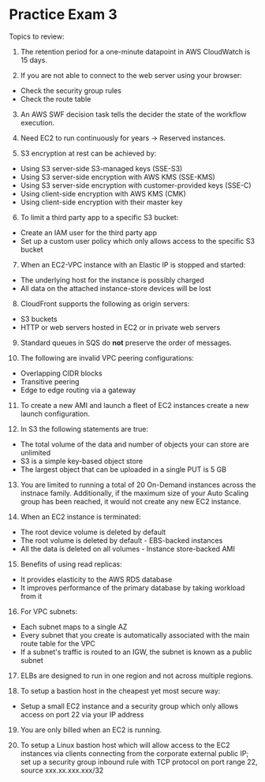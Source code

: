 # Practice Exam 3

Topics to review:

1. The retention period for a one-minute datapoint in AWS CloudWatch is 15 days.

2. If you are not able to connect to the web server using your browser:
  * Check the security group rules
  * Check the route table

3. An AWS SWF decision task tells the decider the state of the workflow execution.

4. Need EC2 to run continuously for years -> Reserved instances.

5. S3 encryption at rest can be achieved by:
  * Using S3 server-side S3-managed keys (SSE-S3)
  * Using S3 server-side encryption with AWS KMS (SSE-KMS)
  * Using S3 server-side encryption with customer-provided keys (SSE-C)
  * Using client-side encryption with AWS KMS (CMK)
  * Using client-side encryption with their master key

6. To limit a third party app to a specific S3 bucket:
  * Create an IAM user for the third party app
  * Set up a custom user policy which only allows access to the specific S3 bucket

7. When an EC2-VPC instance with an Elastic IP is stopped and started:
  * The underlying host for the instance is possibly charged
  * All data on the attached instance-store devices will be lost

8. CloudFront supports the following as origin servers:
  * S3 buckets
  * HTTP or web servers hosted in EC2 or in private web servers

9. Standard queues in SQS do **not** preserve the order of messages.

10. The following are invalid VPC peering configurations:
  * Overlapping CIDR blocks
  * Transitive peering
  * Edge to edge routing via a gateway

11. To create a new AMI and launch a fleet of EC2 instances create a new launch configuration.

12. In S3 the following statements are true:
  * The total volume of the data and number of objects your can store are unlimited
  * S3 is a simple key-based object store
  * The largest object that can be uploaded in a single PUT is 5 GB

13. You are limited to running a total of 20 On-Demand instances across the instnace family. Additionally, if the maximum size of your Auto Scaling group has been reached, it would not create any new EC2 instance.

14. When an EC2 instance is terminated:
  * The root device volume is deleted by default
  * The root volume is deleted by default - EBS-backed instances
  * All the data is deleted on all volumes - Instance store-backed AMI

15. Benefits of using read replicas:
  * It provides elasticity to the AWS RDS database
  * It improves performance of the primary database by taking workload from it

16. For VPC subnets:
  * Each subnet maps to a single AZ
  * Every subnet that you create is automatically associated with the main route table for the VPC
  * If a subnet's traffic is routed to an IGW, the subnet is known as a public subnet

17. ELBs are designed to run in one region and not across multiple regions.

18. To setup a bastion host in the cheapest yet most secure way:
  * Setup a small EC2 instance and a security group which only allows access on port 22 via your IP address

19. You are only billed when an EC2 is running.

20. To setup a Linux bastion host which will allow access to the EC2 instances via clients connecting from the corporate external public IP; set up a security group inbound rule with TCP protocol on port range 22, source xxx.xx.xxx.xxx/32
